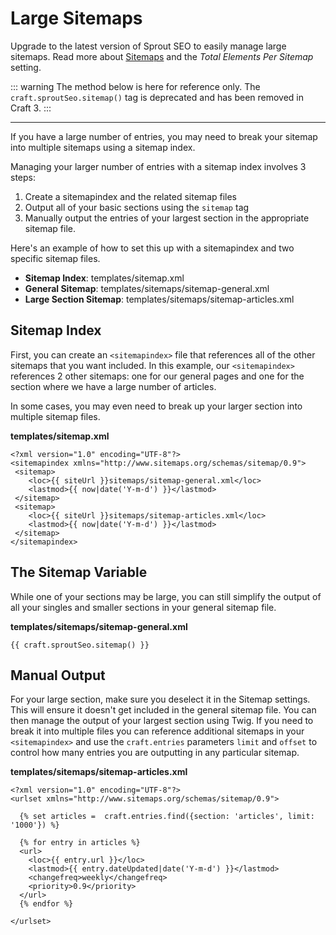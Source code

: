 # Large Sitemaps

Upgrade to the latest version of Sprout SEO to easily manage large sitemaps. Read more about [Sitemaps](../../sitemaps/sitemaps.md) and the _Total Elements Per Sitemap_ setting.

::: warning
The method below is here for reference only. The `craft.sproutSeo.sitemap()` tag is deprecated and has been removed in Craft 3.
:::

----

If you have a large number of entries, you may need to break your sitemap into multiple sitemaps using a sitemap index.

Managing your larger number of entries with a sitemap index involves 3 steps:
1. Create a sitemapindex and the related sitemap files
2. Output all of your basic sections using the `sitemap` tag
3. Manually output the entries of your largest section in the appropriate sitemap file.

Here's an example of how to set this up with a sitemapindex and two specific sitemap files.

- **Sitemap Index**: templates/sitemap.xml
- **General Sitemap**: templates/sitemaps/sitemap-general.xml
- **Large Section Sitemap**: templates/sitemaps/sitemap-articles.xml

## Sitemap Index

First, you can create an `<sitemapindex>` file that references all of the other sitemaps that you want included.  In this example, our `<sitemapindex>` references 2 other sitemaps: one for our general pages and one for the section where we have a large number of articles. 

In some cases, you may even need to break up your larger section into multiple sitemap files.

**templates/sitemap.xml**

``` twig
<?xml version="1.0" encoding="UTF-8"?>
<sitemapindex xmlns="http://www.sitemaps.org/schemas/sitemap/0.9">
 <sitemap>
    <loc>{{ siteUrl }}sitemaps/sitemap-general.xml</loc>
    <lastmod>{{ now|date('Y-m-d') }}</lastmod>
 </sitemap>
 <sitemap>
    <loc>{{ siteUrl }}sitemaps/sitemap-articles.xml</loc>
    <lastmod>{{ now|date('Y-m-d') }}</lastmod>
 </sitemap>
</sitemapindex>
```

## The Sitemap Variable

While one of your sections may be large, you can still simplify the output of all your singles and smaller sections in your general sitemap file.

**templates/sitemaps/sitemap-general.xml**

``` twig
{{ craft.sproutSeo.sitemap() }}
```

## Manual Output

For your large section, make sure you deselect it in the Sitemap settings.  This will ensure it doesn't get included in the general sitemap file.  You can then manage the output of your largest section using Twig.  If you need to break it into multiple files you can reference additional sitemaps in your `<sitemapindex>` and use the `craft.entries` parameters `limit` and `offset` to control how many entries you are outputting in any particular sitemap.

**templates/sitemaps/sitemap-articles.xml**

``` twig
<?xml version="1.0" encoding="UTF-8"?>
<urlset xmlns="http://www.sitemaps.org/schemas/sitemap/0.9">

  {% set articles =  craft.entries.find({section: 'articles', limit: '1000'}) %}

  {% for entry in articles %}
  <url>
    <loc>{{ entry.url }}</loc>
    <lastmod>{{ entry.dateUpdated|date('Y-m-d') }}</lastmod>
    <changefreq>weekly</changefreq>
    <priority>0.9</priority>
  </url>
  {% endfor %}

</urlset>
```